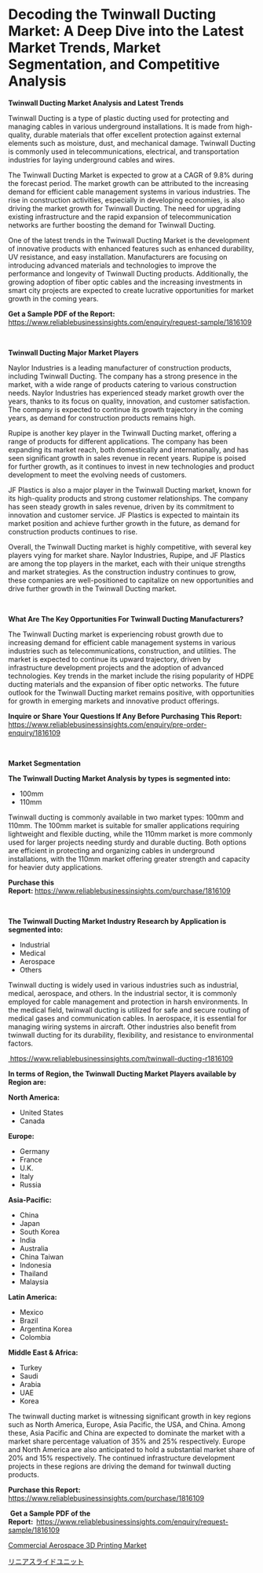 <p><h1>Decoding the Twinwall Ducting Market: A Deep Dive into the Latest Market Trends, Market Segmentation, and Competitive Analysis</h1></p><p><strong>Twinwall Ducting Market Analysis and Latest Trends</strong></p>
<p><p>Twinwall Ducting is a type of plastic ducting used for protecting and managing cables in various underground installations. It is made from high-quality, durable materials that offer excellent protection against external elements such as moisture, dust, and mechanical damage. Twinwall Ducting is commonly used in telecommunications, electrical, and transportation industries for laying underground cables and wires.</p><p>The Twinwall Ducting Market is expected to grow at a CAGR of 9.8% during the forecast period. The market growth can be attributed to the increasing demand for efficient cable management systems in various industries. The rise in construction activities, especially in developing economies, is also driving the market growth for Twinwall Ducting. The need for upgrading existing infrastructure and the rapid expansion of telecommunication networks are further boosting the demand for Twinwall Ducting.</p><p>One of the latest trends in the Twinwall Ducting Market is the development of innovative products with enhanced features such as enhanced durability, UV resistance, and easy installation. Manufacturers are focusing on introducing advanced materials and technologies to improve the performance and longevity of Twinwall Ducting products. Additionally, the growing adoption of fiber optic cables and the increasing investments in smart city projects are expected to create lucrative opportunities for market growth in the coming years.</p></p>
<p><strong>Get a Sample PDF of the Report:&nbsp;</strong> <a href="https://www.reliablebusinessinsights.com/enquiry/request-sample/1816109">https://www.reliablebusinessinsights.com/enquiry/request-sample/1816109</a></p>
<p>&nbsp;</p>
<p><strong>Twinwall Ducting Major Market Players</strong></p>
<p><p>Naylor Industries is a leading manufacturer of construction products, including Twinwall Ducting. The company has a strong presence in the market, with a wide range of products catering to various construction needs. Naylor Industries has experienced steady market growth over the years, thanks to its focus on quality, innovation, and customer satisfaction. The company is expected to continue its growth trajectory in the coming years, as demand for construction products remains high.</p><p>Rupipe is another key player in the Twinwall Ducting market, offering a range of products for different applications. The company has been expanding its market reach, both domestically and internationally, and has seen significant growth in sales revenue in recent years. Rupipe is poised for further growth, as it continues to invest in new technologies and product development to meet the evolving needs of customers.</p><p>JF Plastics is also a major player in the Twinwall Ducting market, known for its high-quality products and strong customer relationships. The company has seen steady growth in sales revenue, driven by its commitment to innovation and customer service. JF Plastics is expected to maintain its market position and achieve further growth in the future, as demand for construction products continues to rise.</p><p>Overall, the Twinwall Ducting market is highly competitive, with several key players vying for market share. Naylor Industries, Rupipe, and JF Plastics are among the top players in the market, each with their unique strengths and market strategies. As the construction industry continues to grow, these companies are well-positioned to capitalize on new opportunities and drive further growth in the Twinwall Ducting market.</p></p>
<p>&nbsp;</p>
<p><strong>What Are The Key Opportunities For Twinwall Ducting Manufacturers?</strong></p>
<p><p>The Twinwall Ducting market is experiencing robust growth due to increasing demand for efficient cable management systems in various industries such as telecommunications, construction, and utilities. The market is expected to continue its upward trajectory, driven by infrastructure development projects and the adoption of advanced technologies. Key trends in the market include the rising popularity of HDPE ducting materials and the expansion of fiber optic networks. The future outlook for the Twinwall Ducting market remains positive, with opportunities for growth in emerging markets and innovative product offerings.</p></p>
<p><strong>Inquire or Share Your Questions If Any Before Purchasing This Report:</strong> <a href="https://www.reliablebusinessinsights.com/enquiry/pre-order-enquiry/1816109">https://www.reliablebusinessinsights.com/enquiry/pre-order-enquiry/1816109</a></p>
<p>&nbsp;</p>
<p><strong>Market Segmentation</strong></p>
<p><strong>The Twinwall Ducting Market Analysis by types is segmented into:</strong></p>
<p><ul><li>100mm</li><li>110mm</li></ul></p>
<p><p>Twinwall ducting is commonly available in two market types: 100mm and 110mm. The 100mm market is suitable for smaller applications requiring lightweight and flexible ducting, while the 110mm market is more commonly used for larger projects needing sturdy and durable ducting. Both options are efficient in protecting and organizing cables in underground installations, with the 110mm market offering greater strength and capacity for heavier duty applications.</p></p>
<p><strong>Purchase this Report:&nbsp;</strong><a href="https://www.reliablebusinessinsights.com/purchase/1816109">https://www.reliablebusinessinsights.com/purchase/1816109</a></p>
<p>&nbsp;</p>
<p><strong>The Twinwall Ducting Market Industry Research by Application is segmented into:</strong></p>
<p><ul><li>Industrial</li><li>Medical</li><li>Aerospace</li><li>Others</li></ul></p>
<p><p>Twinwall ducting is widely used in various industries such as industrial, medical, aerospace, and others. In the industrial sector, it is commonly employed for cable management and protection in harsh environments. In the medical field, twinwall ducting is utilized for safe and secure routing of medical gases and communication cables. In aerospace, it is essential for managing wiring systems in aircraft. Other industries also benefit from twinwall ducting for its durability, flexibility, and resistance to environmental factors.</p></p>
<p><a href="https://www.reliablebusinessinsights.com/twinwall-ducting-r1816109">&nbsp;https://www.reliablebusinessinsights.com/twinwall-ducting-r1816109</a></p>
<p><strong>In terms of Region, the Twinwall Ducting Market Players available by Region are:</strong></p>
<p>
    <p> <strong> North America: </strong>
        <ul>
            <li>United States</li>
            <li>Canada</li>
        </ul>
        </p> 
    <p> <strong> Europe: </strong>
        <ul>
            <li>Germany</li>
            <li>France</li>
            <li>U.K.</li>
            <li>Italy</li>
            <li>Russia</li>
        </ul>
        </p> 
    <p> <strong> Asia-Pacific: </strong>
        <ul>
            <li>China</li>
            <li>Japan</li>
            <li>South Korea</li>
            <li>India</li>
            <li>Australia</li>
            <li>China Taiwan</li>
            <li>Indonesia</li>
            <li>Thailand</li>
            <li>Malaysia</li>
        </ul>
        </p> 
    <p> <strong> Latin America: </strong>
        <ul>
            <li>Mexico</li>
            <li>Brazil</li>
            <li>Argentina Korea</li>
            <li>Colombia</li>
        </ul>
        </p> 
    <p> <strong> Middle East & Africa: </strong>
        <ul>
            <li>Turkey</li>
            <li>Saudi</li>
            <li>Arabia</li>
            <li>UAE</li>
            <li>Korea</li>
        </ul>
    </p>
    </p>
<p><p>The twinwall ducting market is witnessing significant growth in key regions such as North America, Europe, Asia Pacific, the USA, and China. Among these, Asia Pacific and China are expected to dominate the market with a market share percentage valuation of 35% and 25% respectively. Europe and North America are also anticipated to hold a substantial market share of 20% and 15% respectively. The continued infrastructure development projects in these regions are driving the demand for twinwall ducting products.</p></p>
<p><strong>Purchase this Report: </strong><a href="https://www.reliablebusinessinsights.com/purchase/1816109">https://www.reliablebusinessinsights.com/purchase/1816109</a></p>
<p>&nbsp;<strong>Get a Sample PDF of the Report:&nbsp;&nbsp;</strong><a href="https://www.reliablebusinessinsights.com/enquiry/request-sample/1816109">https://www.reliablebusinessinsights.com/enquiry/request-sample/1816109</a></p>
<p><strong></strong></p>
<p><p><a href="https://medium.com/@jacobwilkins67/commercial-aerospace-3d-printing-market-report-by-product-type-stainless-steel-titanium-62290c02f21f">Commercial Aerospace 3D Printing Market</a></p><p><a href="https://github.com/ycmtqqhvk3273/Market-Research-Report-List-3/blob/main/24835052726.md">リニアスライドユニット</a></p></p>